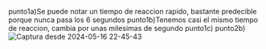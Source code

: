 punto1a)Se puede notar un tiempo de reaccion rapido, bastante predecible porque nunca pasa los 6 segundos 
punto1b)Tenemos casi el mismo tiempo de reaccion, cambia por unas milesimas de segundo 
punto1c)
punto2b)
![Captura desde 2024-05-16 22-45-43](https://github.com/martinorez/ASO2024TPs/assets/131625059/0c2fc5f8-5126-470d-bbd0-999cf5bed28f)
